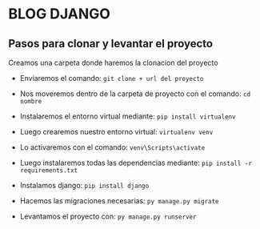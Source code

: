 # BLOG DJANGO

## Pasos para clonar y levantar el proyecto

Creamos una carpeta donde haremos la clonacion del proyecto

- Enviaremos el comando: `git clone + url del proyecto`
- Nos moveremos dentro de la carpeta de proyecto con el comando: `cd nombre`
- Instalaremos el entorno virtual mediante: `pip install virtualenv`
- Luego crearemos nuestro entorno virtual: `virtualenv venv`
- Lo activaremos con el comando: `venv\Scripts\activate`

- Luego instalaremos todas las dependencias mediante: `pip install -r requirements.txt`
- Instalamos django: `pip install django`
- Hacemos las migraciones necesarias: `py manage.py migrate`
- Levantamos el proyecto con: `py manage.py runserver`

